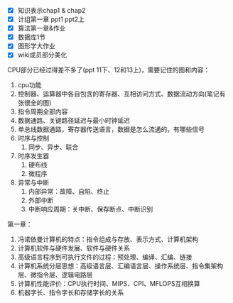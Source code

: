 - [x] 知识表示chap1 & chap2
- [x] 计组第一章 ppt1 ppt2上
- [x] 算法第一章&作业
- [x] 数据库1节
- [x] 图形学大作业
- [x] wiki成员部分美化

CPU部分已经过得差不多了(ppt 11下、12和13上)，需要记住的图和内容：
1. cpu功能
2. 控制器、运算器中各自包含的寄存器、互相访问方式、数据流动方向(笔记有张很全的图)
3. 指令周期全部内容
4. 数据通路、关键路径延迟与最小时钟延迟
5. 单总线数据通路，寄存器传送语言，数据是怎么流通的，有哪些信号
6. 时序与控制
	1. 同步、异步、联合
7. 时序发生器
	1. 硬布线
	2. 微程序
8. 异常与中断
	1. 内部异常：故障、自陷、终止
	2. 外部中断
	3. 中断响应周期：关中断、保存断点、中断识别

第一章：
1. 冯诺依曼计算机的特点：指令组成与存放、表示方式、计算机架构
2. 计算机软件与硬件发展、软件与硬件关系
3. 高级语言程序到可执行文件的过程：预处理、编译、汇编、链接
4. 计算机系统分层思想：高级语言层、汇编语言层、操作系统层、指令集架构层、微指令层、逻辑电路层
5. 计算机性能评价：CPU执行时间、MIPS、CPI、MFLOPS互相换算
6. 机器字长、指令字长和存储字长的关系